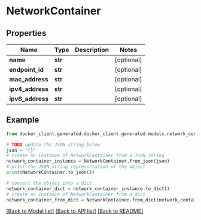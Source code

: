 # NetworkContainer


## Properties

Name | Type | Description | Notes
------------ | ------------- | ------------- | -------------
**name** | **str** |  | [optional] 
**endpoint_id** | **str** |  | [optional] 
**mac_address** | **str** |  | [optional] 
**ipv4_address** | **str** |  | [optional] 
**ipv6_address** | **str** |  | [optional] 

## Example

```python
from docker_client.generated.docker_client.generated.models.network_container import NetworkContainer

# TODO update the JSON string below
json = "{}"
# create an instance of NetworkContainer from a JSON string
network_container_instance = NetworkContainer.from_json(json)
# print the JSON string representation of the object
print(NetworkContainer.to_json())

# convert the object into a dict
network_container_dict = network_container_instance.to_dict()
# create an instance of NetworkContainer from a dict
network_container_from_dict = NetworkContainer.from_dict(network_container_dict)
```
[[Back to Model list]](../README.md#documentation-for-models) [[Back to API list]](../README.md#documentation-for-api-endpoints) [[Back to README]](../README.md)


